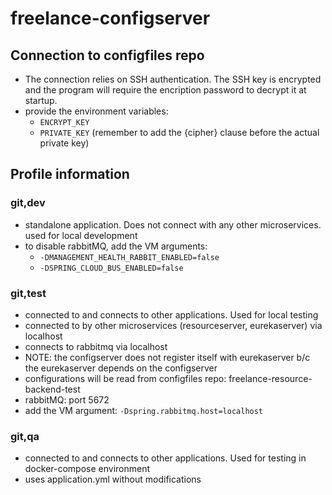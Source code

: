 # freelance-configserver
## Connection to configfiles repo
- The connection relies on SSH authentication. The SSH key is encrypted and the program will require the encription password to decrypt it at startup.
- provide the environment variables:
  - `ENCRYPT_KEY`
  - `PRIVATE_KEY` (remember to add the {cipher} clause before the actual private key)
## Profile information

### git,dev

- standalone application. Does not connect with any other microservices. used for local development
- to disable rabbitMQ, add the VM arguments: 
  - `-DMANAGEMENT_HEALTH_RABBIT_ENABLED=false` 
  - `-DSPRING_CLOUD_BUS_ENABLED=false`

### git,test

- connected to and connects to other applications. Used for local testing
- connected to by other microservices (resourceserver, eurekaserver) via localhost
- connects to rabbitmq via localhost
- NOTE: the configserver does not register itself with eurekaserver b/c the eurekaserver depends on the configserver
- configurations will be read from configfiles repo: freelance-resource-backend-test
- rabbitMQ: port 5672
- add the VM argument: `-Dspring.rabbitmq.host=localhost`

### git,qa

- connected to and connects to other applications. Used for testing in docker-compose environment
- uses application.yml without modifications